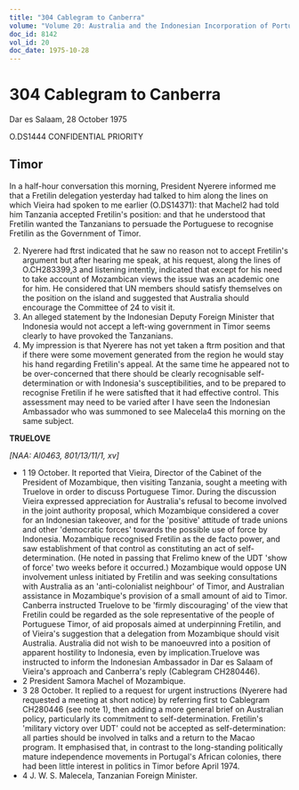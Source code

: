 ```yaml
---
title: "304 Cablegram to Canberra"
volume: "Volume 20: Australia and the Indonesian Incorporation of Portuguese Timor, 1974-1976"
doc_id: 8142
vol_id: 20
doc_date: 1975-10-28
---
```


# 304 Cablegram to Canberra

Dar es Salaam, 28 October 1975

O.DS1444 CONFIDENTIAL PRIORITY

## Timor

In a half-hour conversation this morning, President Nyerere informed me that a Fretilin delegation yesterday had talked to him along the lines on which Vieira had spoken to me earlier (O.DS14371): that Machel2 had told him Tanzania accepted Fretilin's position: and that he understood that Fretilin wanted the Tanzanians to persuade the Portuguese to recognise Fretilin as the Government of Timor.

  2. Nyerere had ftrst indicated that he saw no reason not to accept Fretilin's argument but after hearing me speak, at his request, along the lines of O.CH283399,3 and listening intently, indicated that except for his need to take account of Mozambican views the issue was an academic one for him. He considered that UN members should satisfy themselves on the position on the island and suggested that Australia should encourage the Committee of 24 to visit it.
  3. An alleged statement by the Indonesian Deputy Foreign Minister that Indonesia would not accept a left-wing government in Timor seems clearly to have provoked the Tanzanians.
  4. My impression is that Nyerere has not yet taken a ftrm position and that if there were some movement generated from the region he would stay his hand regarding Fretilin's appeal. At the same time he appeared not to be over-concerned that there should be clearly recognisable self-determination or with Indonesia's susceptibilities, and to be prepared to recognise Fretilin if he were satisfted that it had effective control. This assessment may need to be varied after I have seen the Indonesian Ambassador who was summoned to see Malecela4 this morning on the same subject.



**TRUELOVE**

_[NAA: Al0463, 801/13/11/1, xv]_

  * 1 19 October. It reported that Vieira, Director of the Cabinet of the President of Mozambique, then visiting Tanzania, sought a meeting with Truelove in order to discuss Portuguese Timor. During the discussion Vieira expressed appreciation for Australia's refusal to become involved in the joint authority proposal, which Mozambique considered a cover for an Indonesian takeover, and for the 'positive' attitude of trade unions and other 'democratic forces' towards the possible use of force by Indonesia. Mozambique recognised Fretilin as the de facto power, and saw establishment of that control as constituting an act of self-determination. (He noted in passing that Frelimo knew of the UDT 'show of force' two weeks before it occurred.) Mozambique would oppose UN involvement unless initiated by Fretilin and was seeking consultations with Australia as an 'anti-colonialist neighbour' of Timor, and Australian assistance in Mozambique's provision of a small amount of aid to Timor. Canberra instructed Truelove to be 'firmly discouraging' of the view that Fretilin could be regarded as the sole representative of the people of Portuguese Timor, of aid proposals aimed at underpinning Fretilin, and of Vieira's suggestion that a delegation from Mozambique should visit Australia. Australia did not wish to be manoeuvred into a position of apparent hostility to Indonesia, even by implication.Truelove was instructed to inform the Indonesian Ambassador in Dar es Salaam of Vieira's approach and Canberra's reply (Cablegram CH280446).
  * 2 President Samora Machel of Mozambique.
  * 3 28 October. It replied to a request for urgent instructions (Nyerere had requested a meeting at short notice) by referring first to Cablegram CH280446 (see note 1), then adding a more general brief on Australian policy, particularly its commitment to self-determination. Fretilin's 'military victory over UDT' could not be accepted as self-determination: all parties should be involved in talks and a return to the Macao program. It emphasised that, in contrast to the long-standing politically mature independence movements in Portugal's African colonies, there had been little interest in politics in Timor before April 1974.
  * 4 J. W. S. Malecela, Tanzanian Foreign Minister.


